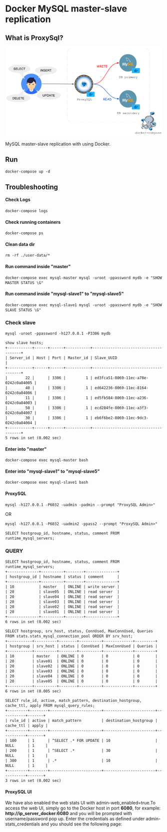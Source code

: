 Docker MySQL master-slave replication 
========================

## What is ProxySql?

![Blank Diagram](./demo.png)


MySQL master-slave replication with using Docker. 

## Run

```
docker-compose up -d
```

## Troubleshooting

#### Check Logs

```
docker-compose logs
```

#### Check running containers

```
docker-compose ps
```

#### Clean data dir

```
rm -rf ./user-data/*
```

#### Run command inside "master"

```
docker-compose exec mysql-master mysql -uroot -ppassword mydb -e "SHOW MASTER STATUS \G"
```

#### Run command inside "mysql-slave1" to "mysql-slave5"

```
docker-compose exec mysql-slave1 mysql -uroot -ppassword mydb -e "SHOW SLAVE STATUS \G"
```

### Check slave
```
mysql -uroot -ppassword -h127.0.0.1 -P3306 mydb
```

```
show slave hosts;
+-----------+------+------+-----------+--------------------------------------+
| Server_id | Host | Port | Master_id | Slave_UUID                           |
+-----------+------+------+-----------+--------------------------------------+
|        22 |      | 3306 |         1 | ed3fca51-8069-11ec-a78e-0242c0a84005 |
|        40 |      | 3306 |         1 | ed642236-8069-11ec-8164-0242c0a84006 |
|        11 |      | 3306 |         1 | ed5fb584-8069-11ec-a236-0242c0a84003 |
|        50 |      | 3306 |         1 | ecd284fe-8069-11ec-a3f3-0242c0a84007 |
|        30 |      | 3306 |         1 | eb6f6be2-8069-11ec-9dc3-0242c0a84004 |
+-----------+------+------+-----------+--------------------------------------+
5 rows in set (0.002 sec)
```



#### Enter into "master"

```
docker-compose exec mysql-master bash
```

#### Enter into "mysql-slave1" to "mysql-slave5"

```
docker-compose exec mysql-slave1 bash
```


#### ProxySQL ####

```
mysql -h127.0.0.1 -P6032 -uadmin -padmin --prompt "ProxySQL Admin>"
```

OR

```
mysql -h127.0.0.1 -P6032 -uadmin2 -ppass2 --prompt "ProxySQL Admin>"
```

```
SELECT hostgroup_id, hostname, status, comment FROM runtime_mysql_servers;
```

### QUERY ###

```
SELECT hostgroup_id, hostname, status, comment FROM runtime_mysql_servers;
+--------------+----------+--------+--------------+
| hostgroup_id | hostname | status | comment      |
+--------------+----------+--------+--------------+
| 10           | master   | ONLINE | write server |
| 20           | slave05  | ONLINE | read server  |
| 20           | slave04  | ONLINE | read server  |
| 20           | slave03  | ONLINE | read server  |
| 20           | slave02  | ONLINE | read server  |
| 20           | slave01  | ONLINE | read server  |
+--------------+----------+--------+--------------+
6 rows in set (0.002 sec)
```

```
SELECT hostgroup, srv_host, status, ConnUsed, MaxConnUsed, Queries FROM stats.stats_mysql_connection_pool ORDER BY srv_host;
+-----------+----------+--------+----------+-------------+---------+
| hostgroup | srv_host | status | ConnUsed | MaxConnUsed | Queries |
+-----------+----------+--------+----------+-------------+---------+
| 10        | master   | ONLINE | 0        | 0           | 0       |
| 20        | slave01  | ONLINE | 0        | 0           | 0       |
| 20        | slave02  | ONLINE | 0        | 0           | 0       |
| 20        | slave03  | ONLINE | 0        | 0           | 0       |
| 20        | slave04  | ONLINE | 0        | 0           | 0       |
| 20        | slave05  | ONLINE | 0        | 0           | 0       |
+-----------+----------+--------+----------+-------------+---------+
6 rows in set (0.005 sec)
```

```
SELECT rule_id, active, match_pattern, destination_hostgroup, cache_ttl, apply FROM mysql_query_rules;
+---------+--------+-----------------------+-----------------------+-----------+-------+
| rule_id | active | match_pattern         | destination_hostgroup | cache_ttl | apply |
+---------+--------+-----------------------+-----------------------+-----------+-------+
| 100     | 1      | ^SELECT .* FOR UPDATE | 10                    | NULL      | 1     |
| 200     | 1      | ^SELECT .*            | 30                    | NULL      | 1     |
| 300     | 1      | .*                    | 10                    | NULL      | 1     |
+---------+--------+-----------------------+-----------------------+-----------+-------+
3 rows in set (0.002 sec)
```

#### ProxySQL UI ####

We have also enabled the web stats UI with admin-web_enabled=true.To access the web UI, simply go to the Docker host in port **6080**, for example: **http://ip_server_docker:6080** and you will be prompted with username/password pop up. Enter the credentials as defined under admin-stats_credentials and you should see the following page:
